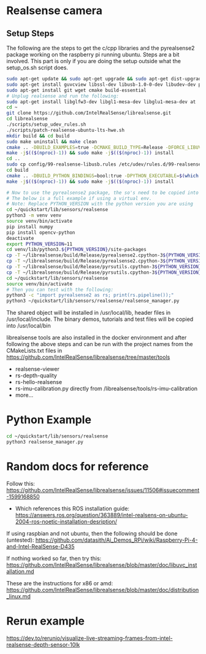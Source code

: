 # Realsense camera

## Setup Steps

The following are the steps to get the c/cpp libraries and the pyrealsense2 package working on the raspberry pi running ubuntu. Steps are a bit involved.
This part is only if you are doing the setup outside what the setup_os.sh script does.

```bash
sudo apt-get update && sudo apt-get upgrade && sudo apt-get dist-upgrade
sudo apt-get install guvcview libssl-dev libusb-1.0-0-dev libudev-dev pkg-config libgtk-3-dev v4l-utils
sudo apt-get install git wget cmake build-essential
# Unplug realsense and run the following:
sudo apt-get install libglfw3-dev libgl1-mesa-dev libglu1-mesa-dev at
cd ~
git clone https://github.com/IntelRealSense/librealsense.git
cd librealsense
./scripts/setup_udev_rules.sh
./scripts/patch-realsense-ubuntu-lts-hwe.sh
mkdir build && cd build
sudo make uninstall && make clean
cmake .. -DBUILD_EXAMPLES=true -DCMAKE_BUILD_TYPE=Release -DFORCE_LIBUVC=true
make -j$(($(nproc)-1)) && sudo make -j$(($(nproc)-1)) install
cd ..
sudo cp config/99-realsense-libusb.rules /etc/udev/rules.d/99-realsense-libusb.rules && sudo udevadm control --reload-rules && sudo udevadm trigger
cd build
cmake .. -DBUILD_PYTHON_BINDINGS=bool:true -DPYTHON_EXECUTABLE=$(which python3)
make -j$(($(nproc)-1)) && sudo make -j$(($(nproc)-1)) install
```

```bash
# Now to use the pyrealsense2 package, the so's need to be copied into the python site-packages or dist-packages directory of the python environment you are using.
# The below is a full example if using a virtual env.
# Note: Replace PYTHON_VERSION with the python version you are using
cd ~/quickstart/lib/sensors/realsense
python3 -m venv venv
source venv/bin/activate
pip install numpy
pip install opencv-python
deactivate
export PYTHON_VERSION=11
cd venv/lib/python3.${PYTHON_VERSION}/site-packages
cp -T ~/librealsense/build/Release/pyrealsense2.cpython-3${PYTHON_VERSION}-aarch64-linux-gnu.so pyrealsense2.so
cp -T ~/librealsense/build/Release/pyrealsense2.cpython-3${PYTHON_VERSION}-aarch64-linux-gnu.so.2.55 pyrealsense2.so.2.55
cp -T ~/librealsense/build/Release/pyrsutils.cpython-3${PYTHON_VERSION}-aarch64-linux-gnu.so pyrsutils.so
cp -T ~/librealsense/build/Release/pyrsutils.cpython-3${PYTHON_VERSION}-aarch64-linux-gnu.so.2.55 pyrsutils.so.2.55
cd ~/quickstart/lib/sensors/realsense  
source venv/bin/activate
# Then you can test with the following:
python3 -c "import pyrealsense2 as rs; print(rs.pipeline());"
python3 ~/quickstart/lib/sensors/realsense/realsense_manager.py
```

The shared object will be installed in /usr/local/lib, header files in /usr/local/include.
The binary demos, tutorials and test files will be copied into /usr/local/bin

librealsense tools are also installed in the docker environment and after following the above steps and can be run with the project names from the CMakeLists.txt files in https://github.com/IntelRealSense/librealsense/tree/master/tools
* realsense-viewer
* rs-depth-quality
* rs-hello-realsense
* rs-imu-calibration.py directly from /librealsense/tools/rs-imu-calibration
* more...

# Python Example

```bash
cd ~/quickstart/lib/sensors/realsense
python3 realsense_manager.py
```

# Random docs for reference
Follow this:
https://github.com/IntelRealSense/librealsense/issues/11506#issuecomment-1599168850
* Which references this ROS installation guide: https://answers.ros.org/question/363889/intel-realsens-on-ubuntu-2004-ros-noetic-installation-desription/

If using raspbian and not ubuntu, then the following should be done (untested):
https://github.com/datasith/Ai_Demos_RPi/wiki/Raspberry-Pi-4-and-Intel-RealSense-D435

If nothing worked so far, then try this:
https://github.com/IntelRealSense/librealsense/blob/master/doc/libuvc_installation.md

These are the instructions for x86 or amd:
https://github.com/IntelRealSense/librealsense/blob/master/doc/distribution_linux.md

# Rerun example
https://dev.to/rerunio/visualize-live-streaming-frames-from-intel-realsense-depth-sensor-10lk

